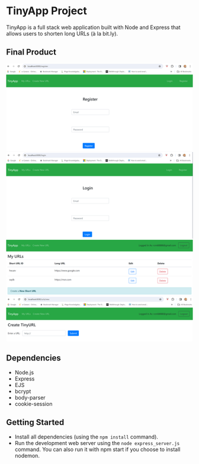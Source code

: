 # TinyApp Project

TinyApp is a full stack web application built with Node and Express that allows users to shorten long URLs (à la bit.ly).

## Final Product

!["Register page"](https://github.com/rcm68888/tinyapp/blob/screenshots/Register.PNG)
!["Login"](https://github.com/rcm68888/tinyapp/blob/screenshots/Login.PNG)
!["My URLs"](https://github.com/rcm68888/tinyapp/blob/master/urls.PNG)
!["New URL"](https://github.com/rcm68888/tinyapp/blob/master/urls_new.PNG)


## Dependencies

- Node.js
- Express
- EJS
- bcrypt
- body-parser
- cookie-session

## Getting Started

- Install all dependencies (using the `npm install` command).
- Run the development web server using the `node express_server.js` command. You can also run it with npm start if you choose to install nodemon.